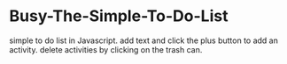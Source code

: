 # Busy-The-Simple-To-Do-List
simple to do list in Javascript.
add text and click the plus button to add an activity.
delete activities by clicking on the trash can.

